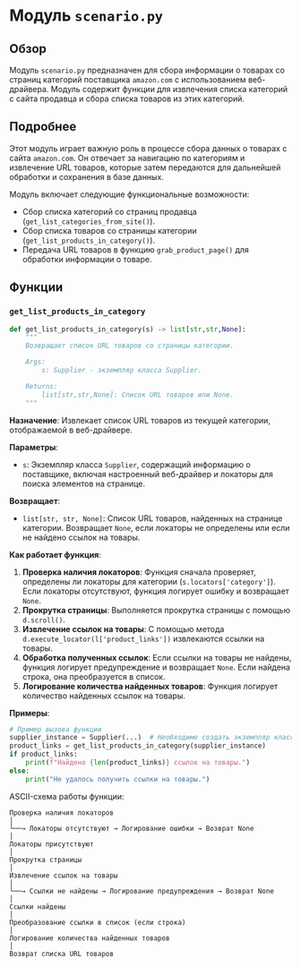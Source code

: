 # Модуль `scenario.py`

## Обзор

Модуль `scenario.py` предназначен для сбора информации о товарах со страниц категорий поставщика `amazon.com` с использованием веб-драйвера. Модуль содержит функции для извлечения списка категорий с сайта продавца и сбора списка товаров из этих категорий.

## Подробнее

Этот модуль играет важную роль в процессе сбора данных о товарах с сайта `amazon.com`. Он отвечает за навигацию по категориям и извлечение URL товаров, которые затем передаются для дальнейшей обработки и сохранения в базе данных.

Модуль включает следующие функциональные возможности:

-   Сбор списка категорий со страниц продавца (`get_list_categories_from_site()`).
-   Сбор списка товаров со страницы категории (`get_list_products_in_category()`).
-   Передача URL товаров в функцию `grab_product_page()` для обработки информации о товаре.

## Функции

### `get_list_products_in_category`

```python
def get_list_products_in_category(s) -> list[str,str,None]:
    """
    Возвращает список URL товаров со страницы категории.

    Args:
        s: Supplier - экземпляр класса Supplier.

    Returns:
        list[str,str,None]: Список URL товаров или None.
    """
```

**Назначение**: Извлекает список URL товаров из текущей категории, отображаемой в веб-драйвере.

**Параметры**:

-   `s`: Экземпляр класса `Supplier`, содержащий информацию о поставщике, включая настроенный веб-драйвер и локаторы для поиска элементов на странице.

**Возвращает**:

-   `list[str, str, None]`: Список URL товаров, найденных на странице категории. Возвращает `None`, если локаторы не определены или если не найдено ссылок на товары.

**Как работает функция**:

1.  **Проверка наличия локаторов**: Функция сначала проверяет, определены ли локаторы для категории (`s.locators['category']`). Если локаторы отсутствуют, функция логирует ошибку и возвращает `None`.
2.  **Прокрутка страницы**: Выполняется прокрутка страницы с помощью `d.scroll()`.
3.  **Извлечение ссылок на товары**: С помощью метода `d.execute_locator(l['product_links'])` извлекаются ссылки на товары.
4.  **Обработка полученных ссылок**: Если ссылки на товары не найдены, функция логирует предупреждение и возвращает `None`. Если найдена строка, она преобразуется в список.
5.  **Логирование количества найденных товаров**: Функция логирует количество найденных ссылок на товары.

**Примеры**:

```python
# Пример вызова функции
supplier_instance = Supplier(...)  # Необходимо создать экземпляр класса Supplier
product_links = get_list_products_in_category(supplier_instance)
if product_links:
    print(f"Найдено {len(product_links)} ссылок на товары.")
else:
    print("Не удалось получить ссылки на товары.")
```

ASCII-схема работы функции:

```
Проверка наличия локаторов
│
└──→ Локаторы отсутствуют → Логирование ошибки → Возврат None
│
Локаторы присутствуют
│
Прокрутка страницы
│
Извлечение ссылок на товары
│
└──→ Ссылки не найдены → Логирование предупреждения → Возврат None
│
Ссылки найдены
│
Преобразование ссылки в список (если строка)
│
Логирование количества найденных товаров
│
Возврат списка URL товаров